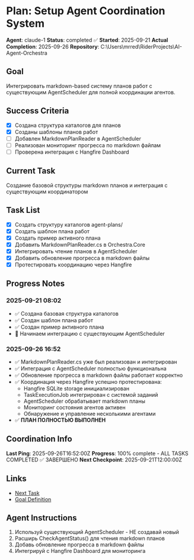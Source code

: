 # Plan: Setup Agent Coordination System

**Agent**: claude-1
**Status**: completed ✅
**Started**: 2025-09-21
**Actual Completion**: 2025-09-26
**Repository**: C:\Users\mrred\RiderProjects\AI-Agent-Orchestra

## Goal
Интегрировать markdown-based систему планов работ с существующим AgentScheduler для полной координации агентов.

## Success Criteria
- [x] Создана структура каталогов для планов
- [x] Созданы шаблоны планов работ
- [ ] Добавлен MarkdownPlanReader в AgentScheduler
- [ ] Реализован мониторинг прогресса по markdown файлам
- [ ] Проверена интеграция с Hangfire Dashboard

## Current Task
Создание базовой структуры markdown планов и интеграция с существующим координатором

## Task List
- [x] Создать структуру каталогов agent-plans/
- [x] Создать шаблон плана работ
- [x] Создать пример активного плана
- [x] Добавить MarkdownPlanReader.cs в Orchestra.Core
- [x] Интегрировать чтение планов в AgentScheduler
- [x] Добавить обновление прогресса в markdown файлы
- [x] Протестировать координацию через Hangfire

## Progress Notes

### 2025-09-21 08:02
- ✅ Создана базовая структура каталогов
- ✅ Создан шаблон плана работ
- ✅ Создан пример активного плана
- 🔄 Начинаем интеграцию с существующим AgentScheduler

### 2025-09-26 16:52
- ✅ MarkdownPlanReader.cs уже был реализован и интегрирован
- ✅ Интеграция с AgentScheduler полностью функциональна
- ✅ Обновление прогресса в markdown файлы работает корректно
- ✅ Координация через Hangfire успешно протестирована:
  * Hangfire SQLite storage инициализирован
  * TaskExecutionJob интегрирован с системой заданий
  * AgentScheduler обрабатывает markdown планы
  * Мониторинг состояния агентов активен
  * Обнаружение и управление несколькими агентами
- ✅ **ПЛАН ПОЛНОСТЬЮ ВЫПОЛНЕН**

## Coordination Info
**Last Ping**: 2025-09-26T16:52:00Z
**Progress**: 100% complete - ALL TASKS COMPLETED ✅ ЗАВЕРШЕНО
**Next Checkpoint**: 2025-09-21T12:00:00Z

## Links
- [Next Task](claude-1-implement-reader.md)
- [Goal Definition](../goals/agent-coordination-goal.md)

## Agent Instructions
1. Используй существующий AgentScheduler - НЕ создавай новый
2. Расширь CheckAgentStatus() для чтения markdown планов
3. Добавь обновление прогресса в markdown файлы
4. Интегрируй с Hangfire Dashboard для мониторинга